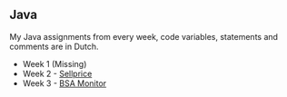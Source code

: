 ## Java

My Java assignments from every week, code variables, statements and comments are in Dutch.

- Week 1 (Missing)
- Week 2 - [Sellprice](https://github.com/JelleStek/Java/blob/Main/src/com/company/W2Verkoopprijs.java)
- Week 3 - [BSA Monitor](https://github.com/JelleStek/Java/blob/Main/src/com/company/W3BSAMonitor.java)
